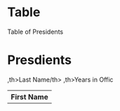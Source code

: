 # Table
Table of Presidents
<h1>Presdients</h1>
<table>
  </tr>
  <th>First Name</th>
  ,th>Last Name/th>
  ,th>Years in Offic</th>
  </tr>
  <George>
  <Washington>
    
  
